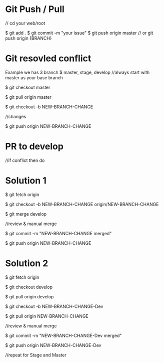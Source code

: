 # Git Push / Pull
//
cd your web/root

$ git add .
$ git commit -m "your issue"
$ git push origin master
// or git push origin {BRANCH}

# Git resovled conflict
Example we has 3 branch
$ master, stage, develop
//always start with master as your base branch

$ git checkout master

$ git pull origin master

$ git checkout -b NEW-BRANCH-CHANGE

//changes 

$ git push origin NEW-BRANCH-CHANGE

# PR to develop

//if conflict then do
# Solution 1

$ git fetch origin

$ git checkout -b NEW-BRANCH-CHANGE origin/NEW-BRANCH-CHANGE

$ git merge develop

//review & manual merge

$ git commit -m "NEW-BRANCH-CHANGE merged"

$ git push origin NEW-BRANCH-CHANGE

# Solution 2
$ git fetch origin

$ git checkout develop

$ git pull origin develop

$ git checkout -b NEW-BRANCH-CHANGE-Dev

$ git pull origin NEW-BRANCH-CHANGE

//review & manual merge

$ git commit -m "NEW-BRANCH-CHANGE-Dev merged"

$ git push origin NEW-BRANCH-CHANGE-Dev

//repeat for Stage and Master
